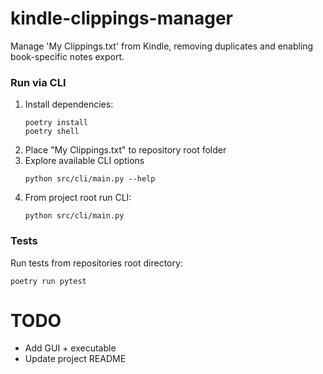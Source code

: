 # kindle-clippings-manager
Manage 'My Clippings.txt' from Kindle, removing duplicates and enabling book-specific notes export.


### Run via CLI
1. Install dependencies:
    ```
    poetry install
    poetry shell
    ```
2. Place "My Clippings.txt" to repository root folder
3. Explore available CLI options
   ```
   python src/cli/main.py --help
   ```
4. From project root run CLI:
    ```
    python src/cli/main.py
    ```

### Tests
Run tests from repositories root directory:
```
poetry run pytest
```

# TODO
- Add GUI + executable
- Update project README